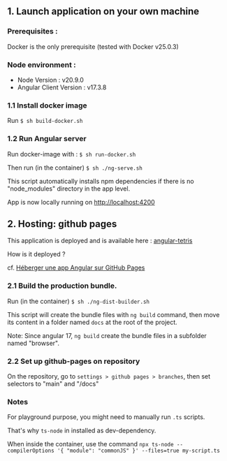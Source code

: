 ## 1. Launch application on your own machine 

### Prerequisites :

Docker is the only prerequisite (tested with Docker v25.0.3)

### Node environment :

- Node Version : v20.9.0
- Angular Client Version : v17.3.8


### 1.1 Install docker image

Run `$ sh build-docker.sh`

### 1.2 Run Angular server

Run docker-image with :  `$ sh run-docker.sh`

Then run (in the container)  `$ sh ./ng-serve.sh`

This script automatically installs npm dependencies if there is no "node_modules" directory in the app level.

App is now locally running on  [http://localhost:4200](http://localhost:4200)

## 2. Hosting: github pages

This application is deployed and is available here : [angular-tetris](https://f4b4nd.github.io/angular-tetris/)


How is it deployed ?

cf. [Héberger une app Angular sur GitHub Pages](https://www.gaetanrouzies.com/github-pages-angular)


### 2.1 Build the production bundle.


Run (in the container) `$ sh ./ng-dist-builder.sh`

This script will create the bundle files with `ng build` command, then move its content in a folder named `docs` at the root of the project.

Note: Since angular 17, `ng build` create the bundle files in a subfolder named "browser".


### 2.2 Set up github-pages on repository 

On the repository, go to `settings > github pages > branches`, then set selectors to "main" and "/docs"


### Notes

For playground purpose, you might need to manually run `.ts` scripts.

That's why `ts-node` in installed as dev-dependency.

When inside the container, use the command `npx ts-node --compilerOptions '{ "module": "commonJS" }' --files=true my-script.ts`